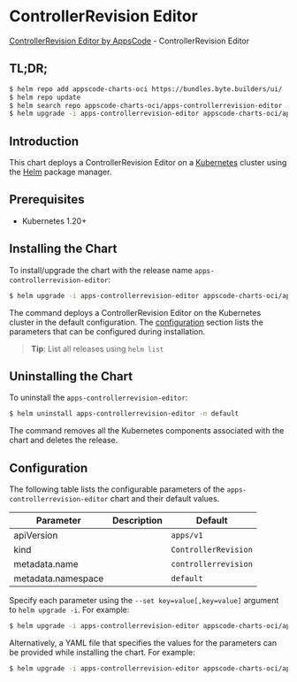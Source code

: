 # ControllerRevision Editor

[ControllerRevision Editor by AppsCode](https://appscode.com) - ControllerRevision Editor

## TL;DR;

```bash
$ helm repo add appscode-charts-oci https://bundles.byte.builders/ui/
$ helm repo update
$ helm search repo appscode-charts-oci/apps-controllerrevision-editor --version=v0.5.0
$ helm upgrade -i apps-controllerrevision-editor appscode-charts-oci/apps-controllerrevision-editor -n default --create-namespace --version=v0.5.0
```

## Introduction

This chart deploys a ControllerRevision Editor on a [Kubernetes](http://kubernetes.io) cluster using the [Helm](https://helm.sh) package manager.

## Prerequisites

- Kubernetes 1.20+

## Installing the Chart

To install/upgrade the chart with the release name `apps-controllerrevision-editor`:

```bash
$ helm upgrade -i apps-controllerrevision-editor appscode-charts-oci/apps-controllerrevision-editor -n default --create-namespace --version=v0.5.0
```

The command deploys a ControllerRevision Editor on the Kubernetes cluster in the default configuration. The [configuration](#configuration) section lists the parameters that can be configured during installation.

> **Tip**: List all releases using `helm list`

## Uninstalling the Chart

To uninstall the `apps-controllerrevision-editor`:

```bash
$ helm uninstall apps-controllerrevision-editor -n default
```

The command removes all the Kubernetes components associated with the chart and deletes the release.

## Configuration

The following table lists the configurable parameters of the `apps-controllerrevision-editor` chart and their default values.

|     Parameter      | Description |             Default             |
|--------------------|-------------|---------------------------------|
| apiVersion         |             | <code>apps/v1</code>            |
| kind               |             | <code>ControllerRevision</code> |
| metadata.name      |             | <code>controllerrevision</code> |
| metadata.namespace |             | <code>default</code>            |


Specify each parameter using the `--set key=value[,key=value]` argument to `helm upgrade -i`. For example:

```bash
$ helm upgrade -i apps-controllerrevision-editor appscode-charts-oci/apps-controllerrevision-editor -n default --create-namespace --version=v0.5.0 --set apiVersion=apps/v1
```

Alternatively, a YAML file that specifies the values for the parameters can be provided while
installing the chart. For example:

```bash
$ helm upgrade -i apps-controllerrevision-editor appscode-charts-oci/apps-controllerrevision-editor -n default --create-namespace --version=v0.5.0 --values values.yaml
```
